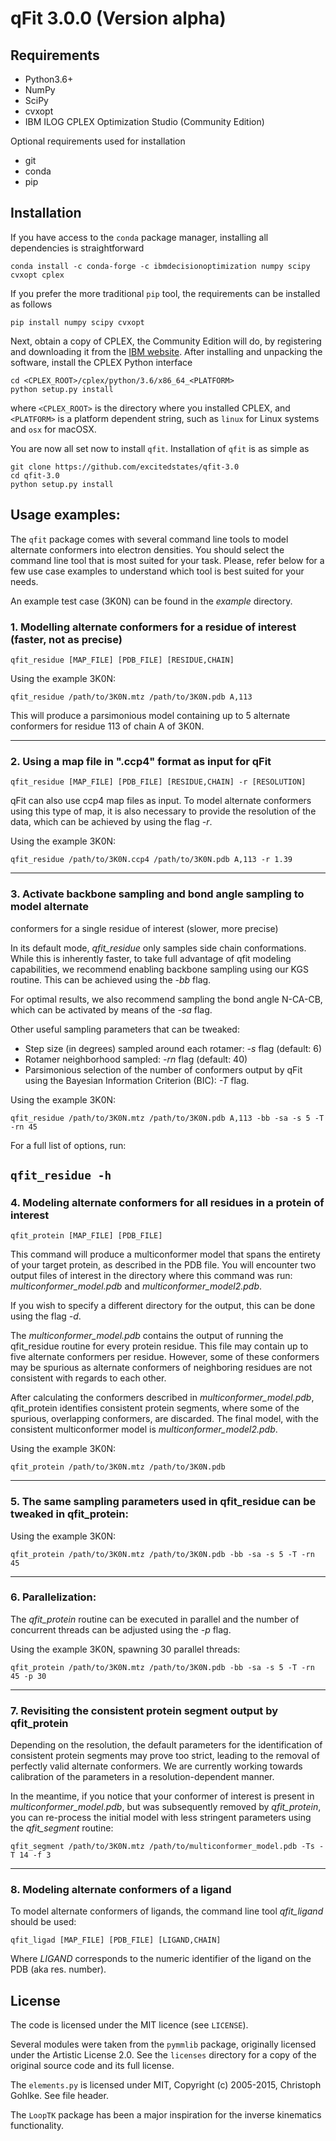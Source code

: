 # qFit 3.0.0 (Version alpha)

## Requirements

* Python3.6+
* NumPy
* SciPy
* cvxopt
* IBM ILOG CPLEX Optimization Studio (Community Edition)

Optional requirements used for installation

* git
* conda
* pip


## Installation

If you have access to the `conda` package manager, installing all dependencies
is straightforward

    conda install -c conda-forge -c ibmdecisionoptimization numpy scipy cvxopt cplex

If you prefer the more traditional `pip` tool, the requirements can be installed
as follows

    pip install numpy scipy cvxopt

Next, obtain a copy of CPLEX, the Community Edition will do, by registering and
downloading it from the [IBM website][1]. After installing and unpacking the
software, install the CPLEX Python interface

    cd <CPLEX_ROOT>/cplex/python/3.6/x86_64_<PLATFORM>
    python setup.py install

where `<CPLEX_ROOT>` is the directory where you installed CPLEX, and `<PLATFORM>` is
a platform dependent string, such as `linux` for Linux systems and `osx` for
macOSX.

You are now all set now to install `qfit`. Installation of `qfit` is
as simple as

    git clone https://github.com/excitedstates/qfit-3.0
    cd qfit-3.0
    python setup.py install


## Usage examples:

The `qfit` package comes with several command line tools to model alternate
conformers into electron densities. You should select the command line tool that
is most suited for your task. Please, refer below for a few use case examples
to understand which tool is best suited for your needs.

An example test case (3K0N) can be found in the *example* directory.

### 1. Modelling alternate conformers for a residue of interest (faster, not as precise)

`qfit_residue [MAP_FILE] [PDB_FILE] [RESIDUE,CHAIN]`

Using the example 3K0N:

`qfit_residue /path/to/3K0N.mtz /path/to/3K0N.pdb A,113`

This will produce a parsimonious model containing up to 5 alternate conformers
for residue 113 of chain A of 3K0N.

-------------
### 2. Using a map file in ".ccp4" format as input for qFit

`qfit_residue [MAP_FILE] [PDB_FILE] [RESIDUE,CHAIN] -r [RESOLUTION]`

qFit can also use ccp4 map files as input. To model alternate conformers using
this type of map, it is also necessary to provide the resolution of the data,
which can be achieved by using the flag *-r*.

Using the example 3K0N:

`qfit_residue /path/to/3K0N.ccp4 /path/to/3K0N.pdb A,113 -r 1.39`

-------------

### 3. Activate backbone sampling and bond angle sampling to model alternate
conformers for a single residue of interest (slower, more precise)

In its default mode, *qfit_residue* only samples side chain conformations.
 While this is inherently faster, to take full advantage of qfit modeling
 capabilities, we recommend enabling backbone
sampling using our KGS routine. This can be achieved using the *-bb* flag.

For optimal results, we also recommend sampling the bond angle N-CA-CB, which can
be activated by means of the *-sa* flag.

Other useful sampling parameters that can be tweaked:

* Step size (in degrees) sampled around each rotamer: *-s* flag (default: 6)
* Rotamer neighborhood sampled: *-rn* flag (default: 40)
* Parsimonious selection of the number of conformers output by qFit using the Bayesian
Information Criterion (BIC): *-T* flag.


Using the example 3K0N:

`qfit_residue /path/to/3K0N.mtz /path/to/3K0N.pdb A,113 -bb -sa -s 5 -T -rn 45`

For a full list of options, run:

`qfit_residue -h`
-------------

### 4. Modeling alternate conformers for all residues in a protein of interest

`qfit_protein [MAP_FILE] [PDB_FILE]`

This command will produce a multiconformer model that spans the entirety of your
target protein, as described in the PDB file. You will encounter two output files
of interest in the directory where this command was run: *multiconformer_model.pdb*
and *multiconformer_model2.pdb*.

If you wish to specify a different directory for the output, this can be done
using the flag *-d*.

The *multiconformer_model.pdb* contains the output of running the qfit_residue
routine for every protein residue. This file may contain up to five alternate
conformers per residue. However, some of these conformers may be spurious as
 alternate conformers of neighboring residues are not consistent with regards to
 each other.

After calculating the conformers described in *multiconformer_model.pdb*,
qfit_protein identifies consistent protein segments, where some of the spurious,
overlapping conformers, are discarded. The final model, with the consistent
multiconformer model is *multiconformer_model2.pdb*.

Using the example 3K0N:

`qfit_protein /path/to/3K0N.mtz /path/to/3K0N.pdb`

-------------

### 5. The same sampling parameters used in qfit_residue can be tweaked in qfit_protein:

Using the example 3K0N:

`qfit_protein /path/to/3K0N.mtz /path/to/3K0N.pdb -bb -sa -s 5 -T -rn 45`

-------------

### 6.  Parallelization:

The *qfit_protein* routine can be executed in parallel and the number of concurrent threads
can be adjusted using the *-p* flag.

Using the example 3K0N, spawning 30 parallel threads:

`qfit_protein /path/to/3K0N.mtz /path/to/3K0N.pdb -bb -sa -s 5 -T -rn 45 -p 30`

-------------

### 7. Revisiting the consistent protein segment output by qfit_protein

Depending on the resolution, the default parameters for the identification of
consistent protein segments may prove too strict, leading to the removal of
perfectly valid alternate conformers. We are currently working towards calibration
of the parameters in a resolution-dependent manner.

In the meantime, if you notice that your conformer of interest is present in
*multiconformer_model.pdb*, but was subsequently removed by *qfit_protein*, you
can re-process the initial model with less stringent parameters using the *qfit_segment* routine:

`qfit_segment /path/to/3K0N.mtz /path/to/multiconformer_model.pdb -Ts -T 14 -f 3`

-------------

### 8. Modeling alternate conformers of a ligand

To model alternate conformers of ligands, the command line tool *qfit_ligand*
should be used:

`qfit_ligad [MAP_FILE] [PDB_FILE] [LIGAND,CHAIN]`

Where *LIGAND* corresponds to the numeric identifier of the ligand on the PDB
(aka res. number).

## License

The code is licensed under the MIT licence (see `LICENSE`).

Several modules were taken from the `pymmlib` package, originally licensed
under the Artistic License 2.0. See the `licenses` directory for a copy of the
original source code and its full license.

The `elements.py` is licensed under MIT, Copyright (c) 2005-2015, Christoph
Gohlke. See file header.

The `LoopTK` package has been a major inspiration for the inverse kinematics
functionality.

[1]: https://www-01.ibm.com/software/websphere/products/optimization/cplex-studio-community-edition/ "IBM website"
